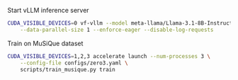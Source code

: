 
Start vLLM inference server
```sh
CUDA_VISIBLE_DEVICES=0 vf-vllm --model meta-llama/Llama-3.1-8B-Instruct \
    --data-parallel-size 1 --enforce-eager --disable-log-requests
```

Train on MuSiQue dataset
```sh
CUDA_VISIBLE_DEVICES=1,2,3 accelerate launch --num-processes 3 \
    --config-file configs/zero3.yaml \
    scripts/train_musique.py train 
```

